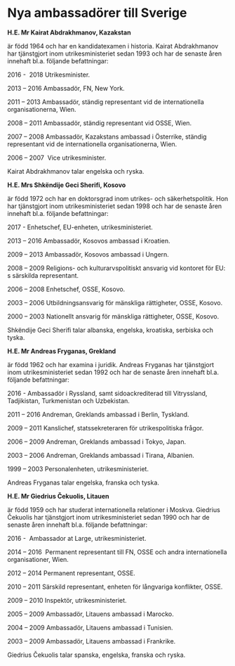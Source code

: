 # Nya ambassadörer till Sverige

**H.E. Mr Kairat Abdrakhmanov, Kazakstan**

är född 1964 och har en kandidatexamen i historia. Kairat Abdrakhmanov har tjänstgjort inom utrikesministeriet sedan 1993 och har de senaste åren innehaft bl.a. följande befattningar:

2016 -  2018 Utrikesminister.

2013 – 2016 Ambassadör, FN, New York.

2011 – 2013 Ambassadör, ständig representant vid de internationella organisationerna, Wien.

2008 – 2011 Ambassadör, ständig representant vid OSSE, Wien.

2007 – 2008 Ambassadör, Kazakstans ambassad i Österrike, ständig representant vid de internationella organisationerna, Wien.

2006 – 2007  Vice utrikesminister.

Kairat Abdrakhmanov talar engelska och ryska.

**H.E. Mrs Shkëndije Geci Sherifi, Kosovo**

är född 1972 och har en doktorsgrad inom utrikes- och säkerhetspolitik. Hon har tjänstgjort inom utrikesministeriet sedan 1998 och har de senaste åren innehaft bl.a. följande befattningar:

2017 - Enhetschef, EU-enheten, utrikesministeriet.

2013 – 2016 Ambassadör, Kosovos ambassad i Kroatien.

2009 – 2013 Ambassadör, Kosovos ambassad i Ungern.

2008 – 2009 Religions- och kulturarvspolitiskt ansvarig vid kontoret för EU: s särskilda representant.

2006 – 2008 Enhetschef, OSSE, Kosovo.

2003 – 2006 Utbildningsansvarig för mänskliga rättigheter, OSSE, Kosovo.

2000 – 2003 Nationellt ansvarig för mänskliga rättigheter, OSSE, Kosovo.

Shkëndije Geci Sherifi talar albanska, engelska, kroatiska, serbiska och tyska.

**H.E. Mr Andreas Fryganas, Grekland**

är född 1962 och har examina i juridik. Andreas Fryganas har tjänstgjort inom utrikesministeriet sedan 1992 och har de senaste åren innehaft bl.a. följande befattningar:

2016 - Ambassadör i Ryssland, samt sidoackrediterad till Vitryssland, Tadjikistan, Turkmenistan och Uzbekistan.

2011 – 2016 Andreman, Greklands ambassad i Berlin, Tyskland.

2009 – 2011 Kanslichef, statssekreteraren för utrikespolitiska frågor.

2006 – 2009 Andreman, Greklands ambassad i Tokyo, Japan.

2003 – 2006 Andreman, Greklands ambassad i Tirana, Albanien.

1999 – 2003 Personalenheten, utrikesministeriet.

Andreas Fryganas talar engelska, franska och tyska.

**H.E. Mr Giedrius Čekuolis, Litauen**

är född 1959 och har studerat internationella relationer i Moskva. Giedrius Čekuolis har tjänstgjort inom utrikesministeriet sedan 1990 och har de senaste åren innehaft bl.a. följande befattningar:

2016 -  Ambassador at Large, utrikesministeriet.

2014 – 2016  Permanent representant till FN, OSSE och andra internationella organisationer, Wien.

2012 – 2014 Permanent representant, OSSE.

2010 – 2011 Särskild representant, enheten för långvariga konflikter, OSSE.

2009 – 2010 Inspektör, utrikesministeriet.

2005 – 2009 Ambassadör, Litauens ambassad i Marocko.

2004 – 2009 Ambassadör, Litauens ambassad i Tunisien.

2003 – 2009 Ambassadör, Litauens ambassad i Frankrike.

Giedrius Čekuolis talar spanska, engelska, franska och ryska.
